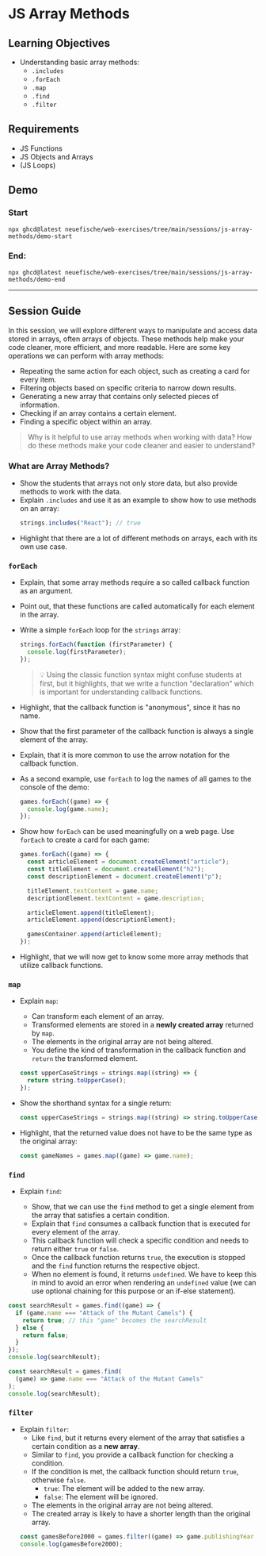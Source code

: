 # JS Array Methods

## Learning Objectives

- Understanding basic array methods:
  - `.includes`
  - `.forEach`
  - `.map`
  - `.find`
  - `.filter`

## Requirements

- JS Functions
- JS Objects and Arrays
- (JS Loops)

## Demo

### Start

```
npx ghcd@latest neuefische/web-exercises/tree/main/sessions/js-array-methods/demo-start
```

### End:

```
npx ghcd@latest neuefische/web-exercises/tree/main/sessions/js-array-methods/demo-end
```

---

## Session Guide

In this session, we will explore different ways to manipulate and access data stored in arrays, often arrays of objects. These methods help make your code cleaner, more efficient, and more readable. Here are some key operations we can perform with array methods:

- Repeating the same action for each object, such as creating a card for every item.
- Filtering objects based on specific criteria to narrow down results.
- Generating a new array that contains only selected pieces of information.
- Checking if an array contains a certain element.
- Finding a specific object within an array.

> Why is it helpful to use array methods when working with data? How do these methods make your code cleaner and easier to understand?

### What are Array Methods?

- Show the students that arrays not only store data, but also provide methods to work with the data.
- Explain `.includes` and use it as an example to show how to use methods on an array:
  ```js
  strings.includes("React"); // true
  ```
- Highlight that there are a lot of different methods on arrays, each with its own use case.

### `forEach`

- Explain, that some array methods require a so called callback function as an argument.
- Point out, that these functions are called automatically for each element in the array.
- Write a simple `forEach` loop for the `strings` array:
  ```js
  strings.forEach(function (firstParameter) {
    console.log(firstParameter);
  });
  ```
  > 💡 Using the classic function syntax might confuse students at first, but it highlights, that we write a function "declaration" which is important for understanding callback functions.
- Highlight, that the callback function is "anonymous", since it has no name.
- Show that the first parameter of the callback function is always a single element of the array.
- Explain, that it is more common to use the arrow notation for the callback function.
- As a second example, use `forEach` to log the names of all games to the console of the demo:

  ```js
  games.forEach((game) => {
    console.log(game.name);
  });
  ```

- Show how `forEach` can be used meaningfully on a web page. Use `forEach` to create a card for each game:

  ```js
  games.forEach((game) => {
    const articleElement = document.createElement("article");
    const titleElement = document.createElement("h2");
    const descriptionElement = document.createElement("p");

    titleElement.textContent = game.name;
    descriptionElement.textContent = game.description;

    articleElement.append(titleElement);
    articleElement.append(descriptionElement);

    gamesContainer.append(articleElement);
  });
  ```

- Highlight, that we will now get to know some more array methods that utilize callback functions.

### `map`

- Explain `map`:

  - Can transform each element of an array.
  - Transformed elements are stored in a **newly created array** returned by `map`.
  - The elements in the original array are not being altered.
  - You define the kind of transformation in the callback function and `return` the transformed element.

  ```js
  const upperCaseStrings = strings.map((string) => {
    return string.toUpperCase();
  });
  ```

- Show the shorthand syntax for a single return:

  ```js
  const upperCaseStrings = strings.map((string) => string.toUpperCase());
  ```

- Highlight, that the returned value does not have to be the same type as the original array:
  ```js
  const gameNames = games.map((game) => game.name);
  ```

### `find`

- Explain `find`:

  - Show, that we can use the `find` method to get a single element from the array that satisfies a certain condition.
  - Explain that `find` consumes a callback function that is executed for every element of the array.
  - This callback function will check a specific condition and needs to return either `true` or `false`.
  - Once the callback function returns `true`, the execution is stopped and the `find` function returns the respective object.
  - When no element is found, it returns `undefined`. We have to keep this in mind to avoid an error when rendering an `undefined` value (we can use optional chaining for this purpose or an if-else statement).

```js
const searchResult = games.find((game) => {
  if (game.name === "Attack of the Mutant Camels") {
    return true; // this "game" becomes the searchResult
  } else {
    return false;
  }
});
console.log(searchResult);
```

```js
const searchResult = games.find(
  (game) => game.name === "Attack of the Mutant Camels"
);
console.log(searchResult);
```

### `filter`

- Explain `filter`:
  - Like `find`, but it returns every element of the array that satisfies a certain condition as a **new array**.
  - Similar to `find`, you provide a callback function for checking a condition.
  - If the condition is met, the callback function should return `true`, otherwise `false`.
    - `true`: The element will be added to the new array.
    - `false`: The element will be ignored.
  - The elements in the original array are not being altered.
  - The created array is likely to have a shorter length than the original array.
  ```js
  const gamesBefore2000 = games.filter((game) => game.publishingYear < 2000);
  console.log(gamesBefore2000);
  ```
